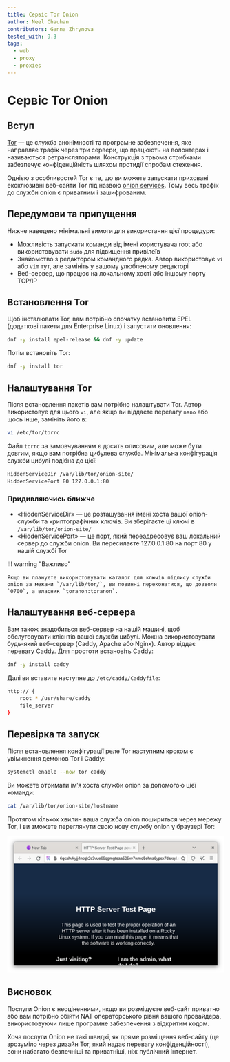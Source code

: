 ```yaml
---
title: Сервіс Tor Onion
author: Neel Chauhan
contributors: Ganna Zhrynova
tested_with: 9.3
tags:
  - web
  - proxy
  - proxies
---
```


# Сервіс Tor Onion

## Вступ

[Tor](https://www.torproject.org/) — це служба анонімності та програмне забезпечення, яке направляє трафік через три сервери, що працюють на волонтерах і називаються ретрансляторами. Конструкція з трьома стрибками забезпечує конфіденційність шляхом протидії спробам стеження.

Однією з особливостей Tor є те, що ви можете запускати приховані ексклюзивні веб-сайти Tor під назвою [onion services](https://community.torproject.org/onion-services/). Тому весь трафік до служби onion є приватним і зашифрованим.

## Передумови та припущення

Нижче наведено мінімальні вимоги для використання цієї процедури:

- Можливість запускати команди від імені користувача root або використовувати `sudo` для підвищення привілеїв
- Знайомство з редактором командного рядка. Автор використовує `vi` або `vim` тут, але замініть у вашому улюбленому редакторі
- Веб-сервер, що працює на локальному хості або іншому порту TCP/IP

## Встановлення Tor

Щоб інсталювати Tor, вам потрібно спочатку встановити EPEL (додаткові пакети для Enterprise Linux) і запустити оновлення:

```bash
dnf -y install epel-release && dnf -y update
```

Потім встановіть Tor:

```bash
dnf -y install tor
```

## Налаштування Tor

Після встановлення пакетів вам потрібно налаштувати Tor. Автор використовує для цього `vi`, але якщо ви віддаєте перевагу `nano` або щось інше, замініть його в:

```bash
vi /etc/tor/torrc
```

Файл `torrc` за замовчуванням є досить описовим, але може бути довгим, якщо вам потрібна цибулева служба. Мінімальна конфігурація служби цибулі подібна до цієї:

```bash
HiddenServiceDir /var/lib/tor/onion-site/
HiddenServicePort 80 127.0.0.1:80
```

### Придивляючись ближче

- «HiddenServiceDir» — це розташування імені хоста вашої onion-служби та криптографічних ключів. Ви зберігаєте ці ключі в `/var/lib/tor/onion-site/`
- «HiddenServicePort» — це порт, який переадресовує ваш локальний сервер до служби onion. Ви пересилаєте 127.0.0.1:80 на порт 80 у нашій службі Tor

!!! warning "Важливо"

```
Якщо ви плануєте використовувати каталог для ключів підпису служби onion за межами `/var/lib/tor/`, ви повинні переконатися, що дозволи `0700`, а власник `toranon:toranon`.
```

## Налаштування веб-сервера

Вам також знадобиться веб-сервер на нашій машині, щоб обслуговувати клієнтів вашої служби цибулі. Можна використовувати будь-який веб-сервер (Caddy, Apache або Nginx). Автор віддає перевагу Caddy. Для простоти встановіть Caddy:

```bash
dnf -y install caddy
```

Далі ви вставите наступне до `/etc/caddy/Caddyfile`:

```bash
http:// {
    root * /usr/share/caddy
    file_server
}
```

## Перевірка та запуск

Після встановлення конфігурації реле Tor наступним кроком є увімкнення демонов Tor і Caddy:

```bash
systemctl enable --now tor caddy
```

Ви можете отримати ім’я хоста служби onion за допомогою цієї команди:

```bash
cat /var/lib/tor/onion-site/hostname
```

Протягом кількох хвилин ваша служба onion пошириться через мережу Tor, і ви зможете переглянути свою нову службу onion у браузері Tor:

![Tor Browser showing our Onion Service](../images/onion_service.png)

## Висновок

Послуги Onion є неоціненними, якщо ви розміщуєте веб-сайт приватно або вам потрібно обійти NAT операторського рівня вашого провайдера, використовуючи лише програмне забезпечення з відкритим кодом.

Хоча послуги Onion не такі швидкі, як пряме розміщення веб-сайту (це зрозуміло через дизайн Tor, який надає перевагу конфіденційності), вони набагато безпечніші та приватніші, ніж публічний Інтернет.
